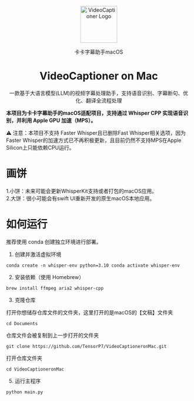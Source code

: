 <div align="center">
  <img src="./docs/images/logo.png"alt="VideoCaptioner Logo" width="100">
  <p>卡卡字幕助手macOS</p>
  <h1>VideoCaptioner on Mac</h1>
  <p>一款基于大语言模型(LLM)的视频字幕处理助手，支持语音识别、字幕断句、优化、翻译全流程处理</p>
  
</div>

**本项目为卡卡字幕助手的macOS适配项目，支持通过 Whisper CPP 实现语音识别，并利用 Apple GPU 加速（MPS）。**

⚠️ 注意：本项目不支持 Faster Whisper且已删除Fast Whisper相关选项，因为Faster Whisper的加速方式已不再积极更新，且目前仍然不支持MPS在Apple Silicon上只能依赖CPU运行。

# 画饼

1.小饼：未来可能会更新WhisperKit支持或者打包的macOS应用。  
2.大饼：很小可能会有swift UI重新开发的原生macOS本地应用。

# 如何运行
推荐使用 conda 创建独立环境进行部署。

1. 创建并激活虚拟环境  

`conda create -n whisper-env python=3.10
conda activate whisper-env`

2. 安装依赖（使用 Homebrew）  

`brew install ffmpeg aria2 whisper-cpp`

3. 克隆仓库

打开你想储存仓库文件的文件夹，这里打开的是macOS的【文稿】文件夹  

`cd Documents`

仓库文件会被复制到上一步打开的文件夹  

`git clone https://github.com/TensorP7/VideoCaptioneronMac.git`

打开仓库文件夹  

`cd VideoCaptioneronMac`

5. 运行主程序

`python main.py`
